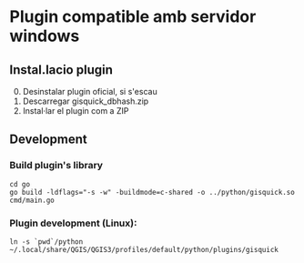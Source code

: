# Plugin compatible amb servidor windows

## Instal.lacio plugin
0. Desinstalar plugin oficial, si s'escau
1. Descarregar gisquick_dbhash.zip
2. Instal·lar el plugin com a ZIP



## Development

### Build plugin's library

```
cd go
go build -ldflags="-s -w" -buildmode=c-shared -o ../python/gisquick.so cmd/main.go
```

### Plugin development (Linux):
```
ln -s `pwd`/python ~/.local/share/QGIS/QGIS3/profiles/default/python/plugins/gisquick
```
